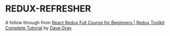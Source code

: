 # REDUX-REFRESHER

A follow through from [React Redux Full Course for Beginners | Redux Toolkit Complete Tutorial](https://www.youtube.com/watch?v=NqzdVN2tyvQ&list=PL0Zuz27SZ-6M1J5I1w2-uZx36Qp6qhjKo&index=8) by [Dave Gray](https://www.youtube.com/@DaveGrayTeachesCode)
